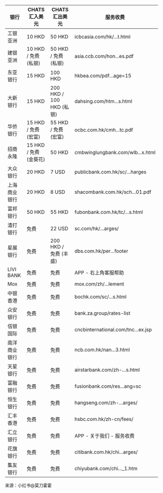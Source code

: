 | 银行         | CHATS 汇入美元          | CHATS 汇出美元             | 服务收费                                  |
| ------------- | ----------------------- | -------------------------- | ---------------------------------------- |
| 工银亚洲     | 10 HKD                 | 50 HKD                    | icbcasia.com/hk/...t.html              |
| 建银亚洲     | 10 HKD / 免费 (私银)    | 50 HKD / 免费 (私银)       | asia.ccb.com/hon...es.pdf               |
| 东亚银行     | 15 HKD                 | 100 HKD                   | hkbea.com/pdf...age=15                  |
| 大新银行     | 15 HKD                 | 200 HKD / 100 HKD (私银)  | dahsing.com/htm...s.html                |
| 华侨银行     | 15 HKD / 免费 (宏富)    | 55 HKD / 免费 (宏富)       | ocbc.com.hk/cmh...tc.pdf                 |
| 招商永隆     | 15 HKD / 免费 (金葵花)  | 50 HKD                    | cmbwinglungbank.com/wlb...x.html         |
| 大众银行     | 20 HKD                 | 7 USD                     | publicbank.com.hk/sc/...harges           |
| 上海商业银行 | 20 HKD                 | 8 USD                     | shacombank.com.hk/sch...01.pdf            |
| 富邦银行     | 50 HKD                 | 55 HKD                    | fubonbank.com.hk/tc/...s.html            |
| 渣打银行     | 免费                   | 22 USD                    | sc.com/hk/...arges/                     |
| 星展银行     | 免费                   | 200 HKD / 免费 (丰盛)      | dbs.com.hk/per...footer                  |
| LIVI BANK    | 免费                   | 免费                      | APP - 右上角客服帮助                     |
| Mox          | 免费                   | 免费                      | mox.com/zh/...lement                     |
| 中银香港     | 免费                   | 免费                      | bochk.com/sc/...s.html                  |
| 众安银行     | 免费                   | 免费                      | bank.za.group/rates-list                 |
| 信银国际     | 免费                   | 免费                      | cncbinternational.com/tnc...ex.jsp        |
| 南洋商业银行 | 免费                   | 免费                      | ncb.com.hk/nan...3.html                  |
| 天星银行     | 免费                   | 免费                      | airstarbank.com/zh-...s.html             |
| 富融银行     | 免费                   | 免费                      | fusionbank.com/res...ang=sc              |
| 恒生银行     | 免费                   | 免费                      | hangseng.com/zh-...arges/                |
| 汇丰香港     | 免费                   | 免费                      | hsbc.com.hk/zh-cn/fees/                  |
| 汇立银行     | 免费                   | 免费                      | APP - 关于我们 - 服务收费                |
| 花旗银行     | 免费                   | 免费                      | citibank.com.hk/chi...arges/             |
| 集友银行     | 免费                   | 免费                      | chiyubank.com/chi..._1.htm              |


来源：小红书@莫刀霍霍
